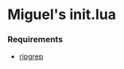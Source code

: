 # Miguel's init.lua

### Requirements

- [ripgrep](https://github.com/BurntSushi/ripgrep#installation)
